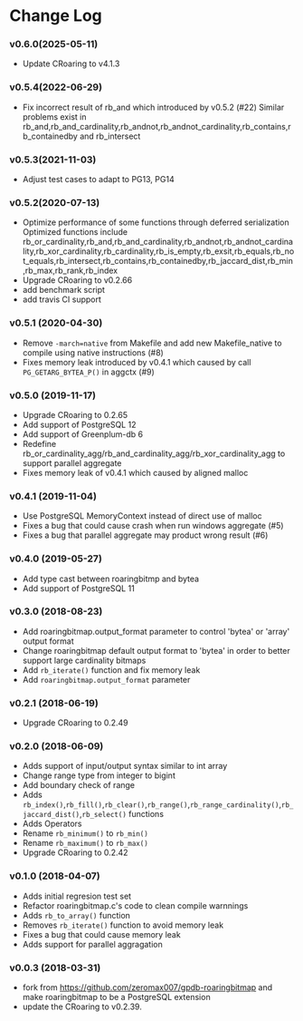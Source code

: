 
# Change Log

### v0.6.0(2025-05-11)
- Update CRoaring to v4.1.3

### v0.5.4(2022-06-29)
- Fix incorrect result of rb_and which introduced by v0.5.2 (#22)
  Similar problems exist in rb_and,rb_and_cardinality,rb_andnot,rb_andnot_cardinality,rb_contains,rb_containedby and rb_intersect

### v0.5.3(2021-11-03)
- Adjust test cases to adapt to PG13, PG14

### v0.5.2(2020-07-13)
- Optimize performance of some functions through deferred serialization
  Optimized functions include rb_or_cardinality,rb_and,rb_and_cardinality,rb_andnot,rb_andnot_cardinality,rb_xor_cardinality,rb_cardinality,rb_is_empty,rb_exsit,rb_equals,rb_not_equals,rb_intersect,rb_contains,rb_containedby,rb_jaccard_dist,rb_min,rb_max,rb_rank,rb_index
- Upgrade CRoaring to v0.2.66
- add benchmark script
- add travis CI support

### v0.5.1 (2020-04-30)
- Remove `-march=native` from Makefile and add new Makefile_native to compile using native instructions (#8)
- Fixes memory leak introduced by v0.4.1 which caused by call `PG_GETARG_BYTEA_P()` in aggctx (#9)

### v0.5.0 (2019-11-17)
- Upgrade CRoaring to 0.2.65
- Add support of PostgreSQL 12
- Add support of Greenplum-db 6
- Redefine rb_or_cardinality_agg/rb_and_cardinality_agg/rb_xor_cardinality_agg to support parallel aggregate
- Fixes memory leak of v0.4.1 which caused by aligned malloc

### v0.4.1 (2019-11-04)
- Use PostgreSQL MemoryContext instead of direct use of malloc
- Fixes a bug that could cause crash when run windows aggregate (#5)
- Fixes a bug that parallel aggregate may product wrong result (#6)

### v0.4.0 (2019-05-27)
- Add type cast between roaringbitmp and bytea
- Add support of PostgreSQL 11

### v0.3.0 (2018-08-23)
- Add roaringbitmap.output_format parameter to control 'bytea' or 'array' output format
- Change roaringbitmap default output format to 'bytea' in order to better support large cardinality bitmaps
- Add `rb_iterate()` function and fix memory leak
- Add `roaringbitmap.output_format` parameter

### v0.2.1 (2018-06-19)
- Upgrade CRoaring to 0.2.49

### v0.2.0 (2018-06-09)
- Adds support of input/output syntax similar to int array
- Change range type from integer to bigint
- Add boundary check of range
- Adds `rb_index()`,`rb_fill()`,`rb_clear()`,`rb_range()`,`rb_range_cardinality()`,`rb_jaccard_dist()`,`rb_select()` functions
- Adds Operators
- Rename `rb_minimum()` to `rb_min()`
- Rename `rb_maximum()` to `rb_max()`
- Upgrade CRoaring to 0.2.42

### v0.1.0 (2018-04-07)
- Adds initial regresion test set
- Refactor roaringbitmap.c's code to clean compile warnnings
- Adds `rb_to_array()` function
- Removes `rb_iterate()` function to avoid memory leak
- Fixes a bug that could cause memory leak
- Adds support for parallel aggragation

### v0.0.3 (2018-03-31)

- fork from https://github.com/zeromax007/gpdb-roaringbitmap and make roaringbitmap to be a PostgreSQL extension
- update the CRoaring to v0.2.39.